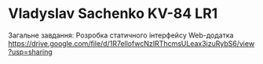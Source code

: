 # Vladyslav Sachenko KV-84 LR1

Загальне завдання: Розробка статичного інтерфейсу Web-додатка
https://drive.google.com/file/d/1R7ellofwcNzIRThcmsULeax3izuRybS6/view?usp=sharing
<!-- [Посилання на звіт ](https://drive.google.com/file/d/1R7ellofwcNzIRThcmsULeax3izuRybS6/view?usp=sharing) -->
